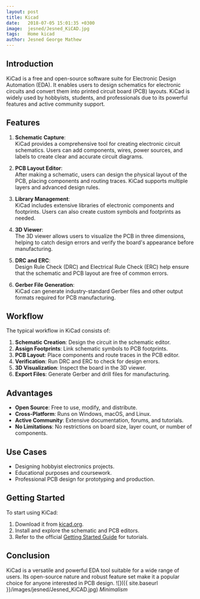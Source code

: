 ```yaml
---
layout: post
title: Kicad
date:   2018-07-05 15:01:35 +0300
image:  jesned/Jesned_KiCAD.jpg
tags:   Home kicad
author: Jesned George Mathew
---
```


## Introduction

KiCad is a free and open-source software suite for Electronic Design Automation (EDA). It enables users to design schematics for electronic circuits and convert them into printed circuit board (PCB) layouts. KiCad is widely used by hobbyists, students, and professionals due to its powerful features and active community support.

## Features

1. **Schematic Capture**:  
   KiCad provides a comprehensive tool for creating electronic circuit schematics. Users can add components, wires, power sources, and labels to create clear and accurate circuit diagrams.

2. **PCB Layout Editor**:  
   After making a schematic, users can design the physical layout of the PCB, placing components and routing traces. KiCad supports multiple layers and advanced design rules.

3. **Library Management**:  
   KiCad includes extensive libraries of electronic components and footprints. Users can also create custom symbols and footprints as needed.

4. **3D Viewer**:  
   The 3D viewer allows users to visualize the PCB in three dimensions, helping to catch design errors and verify the board's appearance before manufacturing.

5. **DRC and ERC**:  
   Design Rule Check (DRC) and Electrical Rule Check (ERC) help ensure that the schematic and PCB layout are free of common errors.

6. **Gerber File Generation**:  
   KiCad can generate industry-standard Gerber files and other output formats required for PCB manufacturing.

## Workflow

The typical workflow in KiCad consists of:

1. **Schematic Creation**: Design the circuit in the schematic editor.
2. **Assign Footprints**: Link schematic symbols to PCB footprints.
3. **PCB Layout**: Place components and route traces in the PCB editor.
4. **Verification**: Run DRC and ERC to check for design errors.
5. **3D Visualization**: Inspect the board in the 3D viewer.
6. **Export Files**: Generate Gerber and drill files for manufacturing.

## Advantages

- **Open Source**: Free to use, modify, and distribute.
- **Cross-Platform**: Runs on Windows, macOS, and Linux.
- **Active Community**: Extensive documentation, forums, and tutorials.
- **No Limitations**: No restrictions on board size, layer count, or number of components.

## Use Cases

- Designing hobbyist electronics projects.
- Educational purposes and coursework.
- Professional PCB design for prototyping and production.

## Getting Started

To start using KiCad:

1. Download it from [kicad.org](https://www.kicad.org/download/).
2. Install and explore the schematic and PCB editors.
3. Refer to the official [Getting Started Guide](https://docs.kicad.org/) for tutorials.

## Conclusion

KiCad is a versatile and powerful EDA tool suitable for a wide range of users. Its open-source nature and robust feature set make it a popular choice for anyone interested in PCB design.
![]({{ site.baseurl }}/images/jesned/Jesned_KiCAD.jpg)
*Minimalism*

